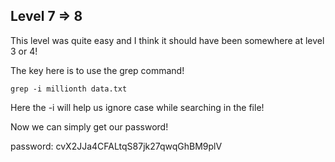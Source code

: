 ## Level 7 => 8

This level was quite easy and I think it should have been somewhere at level 3 or 4!

The key here is to use the grep command!

`grep -i millionth data.txt`

Here the -i will help us ignore case while searching in the file!

Now we can simply get our password!

password: cvX2JJa4CFALtqS87jk27qwqGhBM9plV
